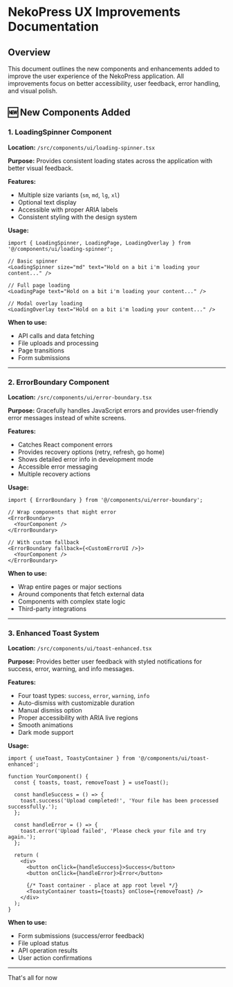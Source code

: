 # NekoPress UX Improvements Documentation

## Overview
This document outlines the new components and enhancements added to improve the user experience of the NekoPress application. All improvements focus on better accessibility, user feedback, error handling, and visual polish.

## 🆕 New Components Added

### 1. LoadingSpinner Component
**Location:** `/src/components/ui/loading-spinner.tsx`

**Purpose:** Provides consistent loading states across the application with better visual feedback.

**Features:**
- Multiple size variants (`sm`, `md`, `lg`, `xl`)
- Optional text display
- Accessible with proper ARIA labels
- Consistent styling with the design system

**Usage:**
```tsx
import { LoadingSpinner, LoadingPage, LoadingOverlay } from '@/components/ui/loading-spinner';

// Basic spinner
<LoadingSpinner size="md" text="Hold on a bit i'm loading your content..." />

// Full page loading
<LoadingPage text="Hold on a bit i'm loading your content..." />

// Modal overlay loading
<LoadingOverlay text="Hold on a bit i'm loading your content..." />
```

**When to use:**
- API calls and data fetching
- File uploads and processing
- Page transitions
- Form submissions

---

### 2. ErrorBoundary Component
**Location:** `/src/components/ui/error-boundary.tsx`

**Purpose:** Gracefully handles JavaScript errors and provides user-friendly error messages instead of white screens.

**Features:**
- Catches React component errors
- Provides recovery options (retry, refresh, go home)
- Shows detailed error info in development mode
- Accessible error messaging
- Multiple recovery actions

**Usage:**
```tsx
import { ErrorBoundary } from '@/components/ui/error-boundary';

// Wrap components that might error
<ErrorBoundary>
  <YourComponent />
</ErrorBoundary>

// With custom fallback
<ErrorBoundary fallback={<CustomErrorUI />}>
  <YourComponent />
</ErrorBoundary>
```

**When to use:**
- Wrap entire pages or major sections
- Around components that fetch external data
- Components with complex state logic
- Third-party integrations

---

### 3. Enhanced Toast System
**Location:** `/src/components/ui/toast-enhanced.tsx`

**Purpose:** Provides better user feedback with styled notifications for success, error, warning, and info messages.

**Features:**
- Four toast types: `success`, `error`, `warning`, `info`
- Auto-dismiss with customizable duration
- Manual dismiss option
- Proper accessibility with ARIA live regions
- Smooth animations
- Dark mode support

**Usage:**
```tsx
import { useToast, ToastyContainer } from '@/components/ui/toast-enhanced';

function YourComponent() {
  const { toasts, toast, removeToast } = useToast();

  const handleSuccess = () => {
    toast.success('Upload completed!', 'Your file has been processed successfully.');
  };

  const handleError = () => {
    toast.error('Upload failed', 'Please check your file and try again.');
  };

  return (
    <div>
      <button onClick={handleSuccess}>Success</button>
      <button onClick={handleError}>Error</button>
      
      {/* Toast container - place at app root level */}
      <ToastyContainer toasts={toasts} onClose={removeToast} />
    </div>
  );
}
```

**When to use:**
- Form submissions (success/error feedback)
- File upload status
- API operation results
- User action confirmations

---

That's all for now